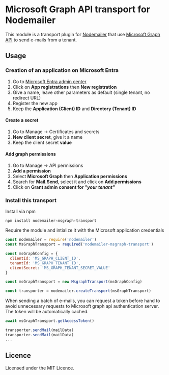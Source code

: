 # Microsoft Graph API transport for Nodemailer

This module is a transport plugin for [Nodemailer](https://github.com/andris9/Nodemailer)
that use [Microsoft Graph API](https://learn.microsoft.com/en-us/graph/api/user-sendmail)
to send e-mails from a tenant.

## Usage
### Creation of an application on Microsoft Entra
1. Go to [Microsoft Entra admin center](https://entra.microsoft.com)
2. Click on **App registrations** then **New registration**
3. Give a name, leave other parameters as default (single tenant, no redirect
   URL)
4. Register the new app
5. Keep the **Application (Client) ID** and **Directory (Tenant) ID**

#### Create a secret
1. Go to Manage -> Certificates and secrets
2. **New client secret**, give it a name
3. Keep the client secret **value**

#### Add graph permissions
1. Go to Manage -> API permissions
2. **Add a permission**
3. Select **Microsoft Graph** then **Application permissions**
4. Search for **Mail.Send**, select it and click on **Add permissions**
5. Click on **Grant admin consent for *"your tenant"***

### Install this transport
Install via npm

    npm install nodemailer-msgraph-transport


Require the module and intialize it with the Microsoft application credentials

```javascript
const nodemailer = require('nodemailer')
const MsGraphTransport = required('nodemailer-msgraph-transport')

const msGraphConfig = {
  clientId: 'MS_GRAPH_CLIENT_ID',
  tenantId: 'MS_GRAPH_TENANT_ID',
  clientSecret: 'MS_GRAPH_TENANT_SECRET_VALUE'
}

const msGraphTransport = new MsgraphTransport(msGraphConfig)

const transporter = nodemailer.createTransport(msGraphTransport)
```

When sending a batch of e-mails, you can request a token before hand to avoid
unnecessary requests to Microsoft graph api authentication server. The token
will be automatically cached.

```javascript
await msGraphTransport.getAccessToken()

transporter.sendMail(mailData)
transporter.sendMail(mailData)
...
```

## Licence
Licensed under the MIT Licence.

